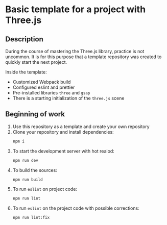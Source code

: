 # Basic template for a project with Three.js

## Description

During the course of mastering the Three.js library, practice is not uncommon. It is for this purpose that a template repository was created to quickly start the next project.

Inside the template:

- Customized Webpack build
- Configured eslint and prettier
- Pre-installed libraries `three` and `gsap`
- There is a starting initialization of the `three.js` scene

## Beginning of work

1. Use this repository as a template and create your own repository
2. Clone your repository and install dependencies:
     ```bash
     npm i
     ```
3. To start the development server with hot realod:
     ```bash
     npm run dev
     ```
4. To build the sources:
     ```bash
     npm run build
     ```
5. To run `eslint` on project code:
     ```bash
     npm run lint
     ```
6. To run `eslint` on the project code with possible corrections:
     ```bash
     npm run lint:fix
     ```

